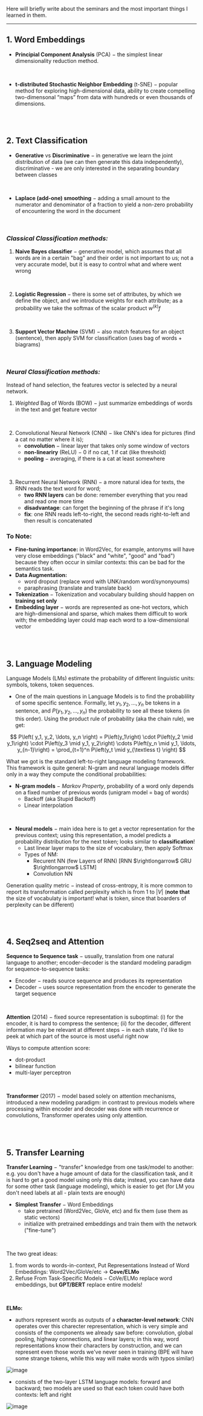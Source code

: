 Here will briefly write about the seminars and the most important things I learned in them.

---

## 1. Word Embeddings

- **Principial Component Analysis** (PCA) $-$ the simplest linear dimensionality reduction method.

<br>

- **t-distributed Stochastic Neighbor Embedding** (t-SNE) $-$ popular method for exploring high-dimensional data, ability to create compelling two-dimensonal “maps” from data with hundreds or even thousands of dimensions.

<br>

<br>

## 2. Text Classification 

- **Generative** vs **Discriminative** $-$ in generative we learn the joint distribution of data (we can then generate this data independently), discriminative - we are only interested in the separating boundary between classes 

<br>

- **Laplace (add-one) smoothing** $-$ adding a small amount to the numerator and denominator of a fraction to yield a non-zero probability of encountering the word in the document 

<br>

### *Classical Classification methods:*

1. **Naive Bayes classifier** $-$ generative model, which assumes that all words are in a certain "bag" and their order is not important to us; not a very accurate model, but it is easy to control what and where went wrong

<br>

2. **Logistic Regression** $-$ there is some set of attributes, by which we define the object, and we introduce weights for each attribute; as a probability we take the softmax of the scalar product $w^{(k)}f$

<br>

3. **Support Vector Machine** (SVM) $-$ also match features for an object (sentence), then apply SVM for classification (uses bag of words + biagrams)

<br>

### *Neural Classification methods:*

Instead of hand selection, the features vector is selected by a neural network.

1. *Weighted* Bag of Words (BOW) $-$ just summarize embeddings of words in the text and get feature vector

<br>

2. Convolutional Neural Network (CNN) $-$ like CNN's idea for pictures (find a cat no matter where it is);
    - **convolution** $-$ linear layer that takes only some window of vectors
    - **non-lineariry** (ReLU) $-$ 0 if no cat, 1 if cat (like threshold)
    - **pooling** $-$ averaging, if there is a cat at least somewhere 

<br>

3. Recurrent Neural Network (RNN) $-$ a more natural idea for texts, the RNN reads the text word for word;
    - **two RNN layers** can be done: remember everything that you read and read one more time
    - **disadvantage**: can forget the beginning of the phrase if it's long
    - **fix**: one RNN reads left-to-right, the second reads right-to-left and then result is concatenated 

### To Note:
- **Fine-tuning importance:** in Word2Vec, for example, antonyms will have very close embeddings ("black" and "white", "good" and "bad") because they often occur in similar contexts: this can be bad for the semantics task.
- **Data Augmentation:**
    - word dropout (replace word with UNK/random word/synonyoums)
    - paraphrasing (translate and translate back)
- **Tokenization** $-$ Tokenization and vocabulary building should happen on **training set only**
- **Embedding layer** $-$ words are represented as one-hot vectors, which are high-dimensional and sparse, which makes them difficult to work with; the embedding layer could map each word to a low-dimensional vector

<br>

<br>

## 3. Language Modeling
Language Models (LMs) estimate the probability of different linguistic units: symbols, tokens, token sequences.

- One of the main questions in Language Models is to find the probablility of some specific sentence. Formally, let $y_1, y_2, \ldots, y_n$ be tokens in a sentence, and $P\left(y_1, y_2, \ldots, y_n\right)$ the probability to see all these tokens (in this order). Using the product rule of probability (aka the chain rule), we get:

$$
P\left( y_1, y_2, \ldots, y_n \right) = P\left(y_1\right) \cdot P\left(y_2 \mid y_1\right) \cdot P\left(y_3 \mid y_1, y_2\right) \cdots P\left(y_n \mid y_1, \ldots, y_{n-1}\right) = \prod_{t=1}^n P\left(y_t \mid  y_{\textless t} \right)
$$

What we got is the standard left-to-right language modeling framework. This framework is quite general: N-gram and neural language models differ only in a way they compute the conditional probabilities: 

- **N-gram models** $-$ *Markov Property*, probability of a word only depends on a fixed number of previous words (unigram model = bag of words)
    - Backoff (aka Stupid Backoff)
    - Linear interpolation

<br>

- **Neural models** $-$ main idea here is to get a vector representation for the previous context; using this representation, a model predicts a probability distribution for the next token; looks similar to **classification**!
    - Last linear layer maps to the size of vocabulary, then apply Softmax
    - Types of NM:
        - Recurent NN (few Layers of RNN) [RNN $\rightlongarrow$ GRU $\rightlongarrow$ LSTM]
        - Convolution NN

Generation quality metric $-$ instead of cross-entropy, it is more common to report its transformation called perplexity which is from 1 to $|V|$ (**note that** the size of vocabulaty is important! what is token, since that boarders of perplexity can be different)

<br>

<br>

## 4. Seq2seq and Attention
**Sequence to Sequence task** $-$ usually, translation from one natural language to another; encoder-decoder is the standard modeling paradigm for sequence-to-sequence tasks:
- Encoder $-$ reads source sequence and produces its representation
- Decoder $-$ uses source representation from the encoder to generate the target sequence

<br>

**Attention** (2014) $-$ fixed source representation is suboptimal: (i) for the encoder, it is hard to compress the sentence; (ii) for the decoder, different information may be relevant at different steps $-$ in each state, I'd like to peek at which part of the source is most useful right now 

Ways to compute attention score:

- dot-product 
- bilinear function 
- multi-layer perceptron 

<br>

**Transformer** (2017) $-$ model based solely on attention mechanisms, introduced a new modeling paradigm: in contrast to previous models where processing within encoder and decoder was done with recurrence or convolutions, Transformer operates using only attention.

<br>

<br>

## 5. Transfer Learning

**Transfer Learning** $-$ "transfer" knowledge from one task/model to another: e.g. you don't have a huge amount of data for the classification task, and it is hard to get a good model using only this data; instead, you can have data for some other task (language modeling), which is easier to get (for LM you don't need labels at all - plain texts are enough)

- **Simplest Transfer** $-$ Word Embeddings
    - take pretrained (Word2Vec, GloVe, etc) and fix them (use them as static vectors)
    - initialize with pretrained embeddings and train them with the network ("fine-tune")

<br>

The two great ideas:
1. from words to words-in-context, Put Representations Instead of Word Embeddings: Word2Vec/GloVe/etc $\longrightarrow$ **Cove/ELMo**
2. Refuse From Task-Specific Models $-$ CoVe/ELMo replace word embeddings, but **GPT/BERT** replace entire models!

<br>

**ELMo:**
- authors represent words as outputs of a **character-level network**: CNN operates over this charecter representation, which is very simple and consists of the components we already saw before: convolution, global pooling, highway connections, and linear layers; in this way, word representations know their characters by construction, and we can represent even those words we've never seen in training (BPE will have some strange tokens, while this way will make words with typos similar)

![image](https://github.com/victoriazinkovich/NLP-YSDA/assets/78615928/4a3a4e79-5a00-46be-a84f-953d427a5b60)

- consists of the two-layer LSTM language models: forward and backward; two models are used so that each token could have both contexts: left and right

![image](https://github.com/victoriazinkovich/NLP-YSDA/assets/78615928/60e28b89-bfa4-4dbb-af7b-97ebe60e6da6)
























